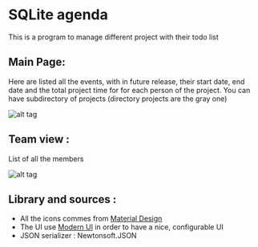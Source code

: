 # SQLite agenda

This is a program to manage different project with their todo list
## Main Page:
    
Here are listed all the events, with in future release, their start date, end date and the total project time for for each person of the project.
You can have subdirectory of projects (directory projects are the gray one)

![alt tag](http://carfam.freeboxos.fr/pictures/SQLAgenda1.jpg)
    
## Team view :

List of all the members

![alt tag](http://carfam.freeboxos.fr/pictures/SQLAgendaTeam.jpg)

## Library and sources :

- All the icons commes from [Material Design](https://github.com/Templarian/MaterialDesign)
- The UI use [Modern UI](https://github.com/firstfloorsoftware/mui) in order to have a nice, configurable UI
- JSON serializer : Newtonsoft.JSON
